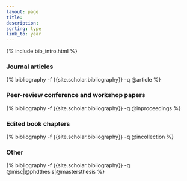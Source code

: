 ```yaml
---
layout: page
title:
description:
sorting: type
link_to: year
---
```


{% include bib_intro.html %}

<h3 class="type">Journal articles</h3>
{% bibliography -f {{site.scholar.bibliography}} -q @article %}

<h3 class="type">Peer-review conference and workshop papers</h3>
{% bibliography -f {{site.scholar.bibliography}} -q @inproceedings %}

<h3 class="type">Edited book chapters</h3>
{% bibliography -f {{site.scholar.bibliography}} -q @incollection %}

<h3 class="type">Other</h3>
{% bibliography -f {{site.scholar.bibliography}} -q @misc|@phdthesis|@mastersthesis %}
